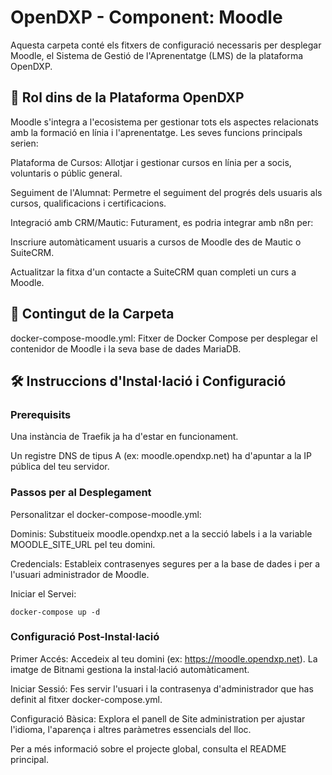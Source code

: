# OpenDXP - Component: Moodle
Aquesta carpeta conté els fitxers de configuració necessaris per desplegar Moodle, el Sistema de Gestió de l'Aprenentatge (LMS) de la plataforma OpenDXP.

## 🚀 Rol dins de la Plataforma OpenDXP
Moodle s'integra a l'ecosistema per gestionar tots els aspectes relacionats amb la formació en línia i l'aprenentatge. Les seves funcions principals serien:

Plataforma de Cursos: Allotjar i gestionar cursos en línia per a socis, voluntaris o públic general.

Seguiment de l'Alumnat: Permetre el seguiment del progrés dels usuaris als cursos, qualificacions i certificacions.

Integració amb CRM/Mautic: Futurament, es podria integrar amb n8n per:

Inscriure automàticament usuaris a cursos de Moodle des de Mautic o SuiteCRM.

Actualitzar la fitxa d'un contacte a SuiteCRM quan completi un curs a Moodle.

## 📂 Contingut de la Carpeta
docker-compose-moodle.yml: Fitxer de Docker Compose per desplegar el contenidor de Moodle i la seva base de dades MariaDB.

## 🛠️ Instruccions d'Instal·lació i Configuració

### Prerequisits
Una instància de Traefik ja ha d'estar en funcionament.

Un registre DNS de tipus A (ex: moodle.opendxp.net) ha d'apuntar a la IP pública del teu servidor.

### Passos per al Desplegament
Personalitzar el docker-compose-moodle.yml:

Dominis: Substitueix moodle.opendxp.net a la secció labels i a la variable MOODLE_SITE_URL pel teu domini.

Credencials: Estableix contrasenyes segures per a la base de dades i per a l'usuari administrador de Moodle.

Iniciar el Servei:

```
docker-compose up -d
```

### Configuració Post-Instal·lació
Primer Accés: Accedeix al teu domini (ex: https://moodle.opendxp.net). La imatge de Bitnami gestiona la instal·lació automàticament.

Iniciar Sessió: Fes servir l'usuari i la contrasenya d'administrador que has definit al fitxer docker-compose.yml.

Configuració Bàsica: Explora el panell de Site administration per ajustar l'idioma, l'aparença i altres paràmetres essencials del lloc.

Per a més informació sobre el projecte global, consulta el README principal.
